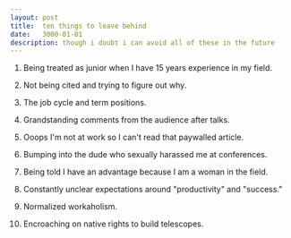 ```yaml
---
layout: post
title:  ten things to leave behind
date:   3000-01-01
description: though i doubt i can avoid all of these in the future
---
```


1. Being treated as junior when I have 15 years experience in my field. 

2. Not being cited and trying to figure out why. 

3. The job cycle and term positions. 

4. Grandstanding comments from the audience after talks. 

5. Ooops I'm not at work so I can't read that paywalled article. 

6. Bumping into the dude who sexually harassed me at conferences. 

7. Being told I have an advantage because I am a woman in the field. 

8. Constantly unclear expectations around "productivity" and "success." 

9. Normalized workaholism. 

10. Encroaching on native rights to build telescopes. 